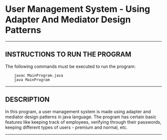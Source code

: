 # User Management System - Using Adapter And Mediator Design Patterns
---------------------------------------
INSTRUCTIONS TO RUN THE PROGRAM
---------------------------------------

The following commands must be executed to run the program:
        
        javac MainProgram.java
        java MainProgram
       
---------------------------------------
DESCRIPTION
---------------------------------------

In this program, a user management system is made using 
adapter and mediator design patterns in java language. The program
has certain basic features like keeping track of employees,
verifying through their passwords, keeping different types
of users - premium and normal, etc.

---------------------------------------
